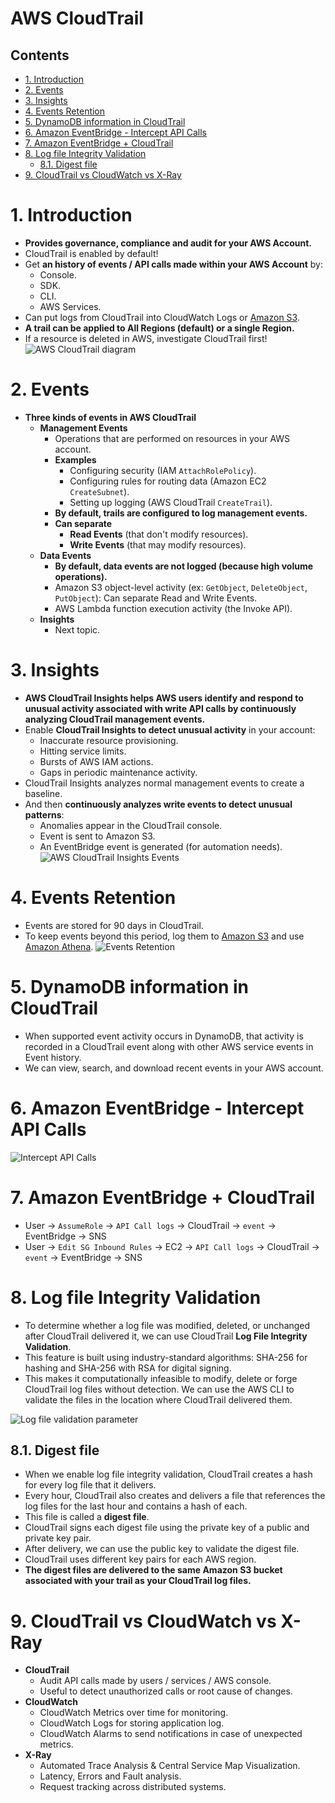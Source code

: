 # AWS CloudTrail <!-- omit in toc -->

## Contents <!-- omit in toc -->

- [1. Introduction](#1-introduction)
- [2. Events](#2-events)
- [3. Insights](#3-insights)
- [4. Events Retention](#4-events-retention)
- [5. DynamoDB information in CloudTrail](#5-dynamodb-information-in-cloudtrail)
- [6. Amazon EventBridge - Intercept API Calls](#6-amazon-eventbridge---intercept-api-calls)
- [7. Amazon EventBridge + CloudTrail](#7-amazon-eventbridge--cloudtrail)
- [8. Log file Integrity Validation](#8-log-file-integrity-validation)
  - [8.1. Digest file](#81-digest-file)
- [9. CloudTrail vs CloudWatch vs X-Ray](#9-cloudtrail-vs-cloudwatch-vs-x-ray)

# 1. Introduction

- **Provides governance, compliance and audit for your AWS Account.**
- CloudTrail is enabled by default!
- Get **an history of events / API calls made within your AWS Account** by:
  - Console.
  - SDK.
  - CLI.
  - AWS Services.
- Can put logs from CloudTrail into CloudWatch Logs or [Amazon S3](/Storage/Amazon%20S3.md).
- **A trail can be applied to All Regions (default) or a single Region.**
- If a resource is deleted in AWS, investigate CloudTrail first!
  ![AWS CloudTrail diagram](/Images/Management%20&%20Governance/AWSCloudTrailDiagram.png)

# 2. Events

- **Three kinds of events in AWS CloudTrail**
  - **Management Events**
    - Operations that are performed on resources in your AWS account.
    - **Examples**
      - Configuring security (IAM `AttachRolePolicy`).
      - Configuring rules for routing data (Amazon EC2 `CreateSubnet`).
      - Setting up logging (AWS CloudTrail `CreateTrail`).
    - **By default, trails are configured to log management events.**
    - **Can separate**
      - **Read Events** (that don't modify resources).
      - **Write Events** (that may modify resources).
  - **Data Events**
    - **By default, data events are not logged (because high volume operations).**
    - Amazon S3 object-level activity (ex: `GetObject`, `DeleteObject`, `PutObject`): Can separate Read and Write Events.
    - AWS Lambda function execution activity (the Invoke API).
  - **Insights**
    - Next topic.

# 3. Insights

- **AWS CloudTrail Insights helps AWS users identify and respond to unusual activity associated with write API calls by continuously analyzing CloudTrail management events.**
- Enable **CloudTrail Insights to detect unusual activity** in your account:
  - Inaccurate resource provisioning.
  - Hitting service limits.
  - Bursts of AWS IAM actions.
  - Gaps in periodic maintenance activity.
- CloudTrail Insights analyzes normal management events to create a baseline.
- And then **continuously analyzes write events to detect unusual patterns**:
  - Anomalies appear in the CloudTrail console.
  - Event is sent to Amazon S3.
  - An EventBridge event is generated (for automation needs).
    ![AWS CloudTrail Insights Events](/Images/Management%20&%20Governance/AWSCloudTrailInsights.png)

# 4. Events Retention

- Events are stored for 90 days in CloudTrail.
- To keep events beyond this period, log them to [Amazon S3](/Storage/Amazon%20S3.md) and use [Amazon Athena](/Analytics/Amazon%20Athena.md).
  ![Events Retention](/Images/Management%20&%20Governance/AWSCloudTrailEventsRetention.png)

# 5. DynamoDB information in CloudTrail

- When supported event activity occurs in DynamoDB, that activity is recorded in a CloudTrail event along with other AWS service events in Event history.
- We can view, search, and download recent events in your AWS account.

# 6. Amazon EventBridge - Intercept API Calls

![Intercept API Calls](/Images/AmazonEventBridgeInterceptAPICalls.png)

# 7. Amazon EventBridge + CloudTrail

- User -> `AssumeRole` -> `API Call logs` -> CloudTrail -> `event` -> EventBridge -> SNS
- User -> `Edit SG Inbound Rules` -> EC2 -> `API Call logs` -> CloudTrail -> `event` -> EventBridge -> SNS

# 8. Log file Integrity Validation

- To determine whether a log file was modified, deleted, or unchanged after CloudTrail delivered it, we can use CloudTrail **Log File Integrity Validation**.
- This feature is built using industry-standard algorithms: SHA-256 for hashing and SHA-256 with RSA for digital signing.
- This makes it computationally infeasible to modify, delete or forge CloudTrail log files without detection. We can use the AWS CLI to validate the files in the location where CloudTrail delivered them.

![Log file validation parameter](/Images/Management%20&%20Governance/AWSCloudTrailLogFileValidationParameter.png)

## 8.1. Digest file

- When we enable log file integrity validation, CloudTrail creates a hash for every log file that it delivers.
- Every hour, CloudTrail also creates and delivers a file that references the log files for the last hour and contains a hash of each.
- This file is called a **digest file**.
- CloudTrail signs each digest file using the private key of a public and private key pair.
- After delivery, we can use the public key to validate the digest file.
- CloudTrail uses different key pairs for each AWS region.
- **The digest files are delivered to the same Amazon S3 bucket associated with your trail as your CloudTrail log files.**

# 9. CloudTrail vs CloudWatch vs X-Ray

- **CloudTrail**
  - Audit API calls made by users / services / AWS console.
  - Useful to detect unauthorized calls or root cause of changes.
- **CloudWatch**
  - CloudWatch Metrics over time for monitoring.
  - CloudWatch Logs for storing application log.
  - CloudWatch Alarms to send notifications in case of unexpected metrics.
- **X-Ray**
  - Automated Trace Analysis & Central Service Map Visualization.
  - Latency, Errors and Fault analysis.
  - Request tracking across distributed systems.
